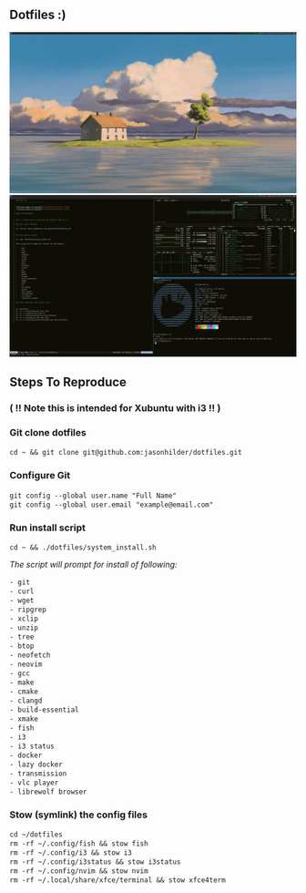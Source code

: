 Dotfiles :)
--------------------------------

![Preview Image of system1](/screenshots/preview-1.png)
![Preview Image of system2](/screenshots/preview-2.png)

Steps To Reproduce
---

### ( !! Note this is intended for Xubuntu with i3 !! )

### Git clone dotfiles
```
cd ~ && git clone git@github.com:jasonhilder/dotfiles.git 
```

### Configure Git
```
git config --global user.name "Full Name"
git config --global user.email "example@email.com"
```

### Run install script
```
cd ~ && ./dotfiles/system_install.sh
```
*The script will prompt for install of following:*

    - git
    - curl 
    - wget
    - ripgrep
    - xclip
    - unzip
    - tree
    - btop
    - neofetch
    - neovim 
    - gcc
    - make
    - cmake 
    - clangd 
    - build-essential 
    - xmake
    - fish
    - i3
    - i3 status
    - docker
    - lazy docker
    - transmission
    - vlc player
    - librewolf browser

### Stow (symlink) the config files

```
cd ~/dotfiles
rm -rf ~/.config/fish && stow fish
rm -rf ~/.config/i3 && stow i3
rm -rf ~/.config/i3status && stow i3status
rm -rf ~/.config/nvim && stow nvim
rm -rf ~/.local/share/xfce/terminal && stow xfce4term
```
